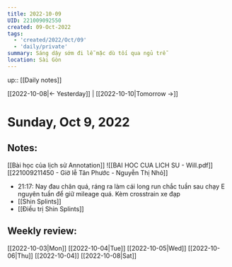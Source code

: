```yaml
---
title: 2022-10-09
UID: 221009092550
created: 09-Oct-2022
tags:
  - 'created/2022/Oct/09'
  - 'daily/private'
summary: Sáng dậy sớm đi lễ mặc dù tối qua ngủ trễ
location: Sài Gòn
---
```

up:: [[Daily notes]]

[[2022-10-08|<- Yesterday]] | [[2022-10-10|Tomorrow ->]]
# Sunday, Oct 9, 2022

## Notes:
[[Bài học của lịch sử Annotation]]
![[BAI HOC CUA LICH SU - Will.pdf]]
[[221009211450 - Giờ lễ Tân Phước - Nguyễn Thị Nhỏ]]

- 21:17: Nay đau chân quá, ráng ra làm cái long run chắc tuần sau chạy E nguyên tuần để giữ mileage quá. Kèm crosstrain xe đạp
- [[Shin Splints]]
- [[Điều trị Shin Splints]]

## Weekly review:
[[2022-10-03|Mon]]
[[2022-10-04|Tue]]
[[2022-10-05|Wed]]
[[2022-10-06|Thu]]
[[2022-10-04]]
[[2022-10-08|Sat]]
